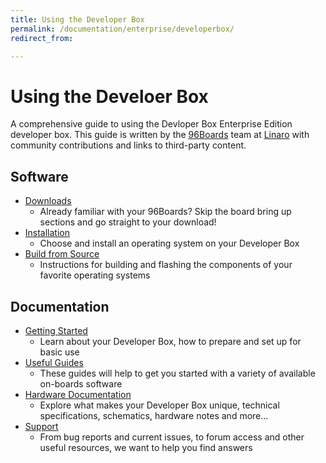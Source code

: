 ```yaml
---
title: Using the Developer Box
permalink: /documentation/enterprise/developerbox/
redirect_from:

---
```

# Using the Develoer Box

A comprehensive guide to using the Devloper Box Enterprise Edition developer box. This guide is written by the [96Boards](https://www.96boards.org) team at [Linaro](http://www.linaro.org) with community contributions and links to third-party content.

## Software

- [Downloads](downloads/)
   - Already familiar with your 96Boards? Skip the board bring up sections and go straight to your download!
- [Installation](installation/)
   - Choose and install an operating system on your Developer Box
- [Build from Source](build/)
   - Instructions for building and flashing the components of your favorite operating systems

## Documentation

- [Getting Started](getting-started/)
   - Learn about your Developer Box, how to prepare and set up for basic use
- [Useful Guides](guides/)
   - These guides will help to get you started with a variety of available on-boards software
- [Hardware Documentation](hardware-docs/)
   - Explore what makes your Developer Box unique, technical specifications, schematics, hardware notes and more...
- [Support](support/)
   - From bug reports and current issues, to forum access and other useful resources, we want to help you find answers